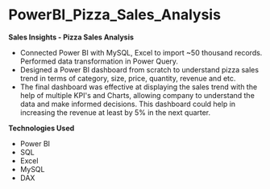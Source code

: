 # PowerBI_Pizza_Sales_Analysis

**Sales Insights - Pizza Sales Analysis**

- Connected Power BI with MySQL, Excel to import ~50 thousand records. Performed data transformation in Power
Query.
- Designed a Power BI dashboard from scratch to understand pizza sales trend in terms of category, size, price,
quantity, revenue and etc.
- The final dashboard was effective at displaying the sales trend with the help of multiple KPI's and Charts, allowing
company to understand the data and make informed decisions. This dashboard could help in increasing the
revenue at least by 5% in the next quarter.

**Technologies Used**

- Power BI
- SQL
- Excel
- MySQL
- DAX
